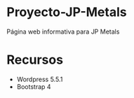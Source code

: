 # Proyecto-JP-Metals
Página web informativa para JP Metals

# Recursos
- Wordpress 5.5.1
- Bootstrap 4
